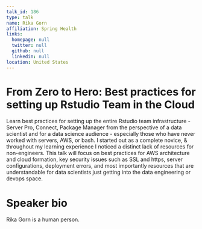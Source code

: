 ```yaml
---
talk_id: 186
type: talk
name: Rika Gorn
affiliation: Spring Health
links:
  homepage: null
  twitter: null
  github: null
  linkedin: null
location: United States
---
```


# From Zero to Hero: Best practices for setting up Rstudio Team in the Cloud

Learn best practices for setting up the entire Rstudio team infrastructure - Server Pro, Connect, Package Manager from the perspective of a data scientist and for a data science audience - especially those who have never worked with servers, AWS, or bash. I started out as a complete novice, & throughout my learning experience I noticed a distinct lack of resources for non-engineers. This talk will focus on best practices for AWS architecture and cloud formation, key security issues such as SSL and https, server configurations, deployment errors, and most importantly resources that are understandable for data scientists just getting into the data engineering or devops space.

# Speaker bio

Rika Gorn is a human person.
